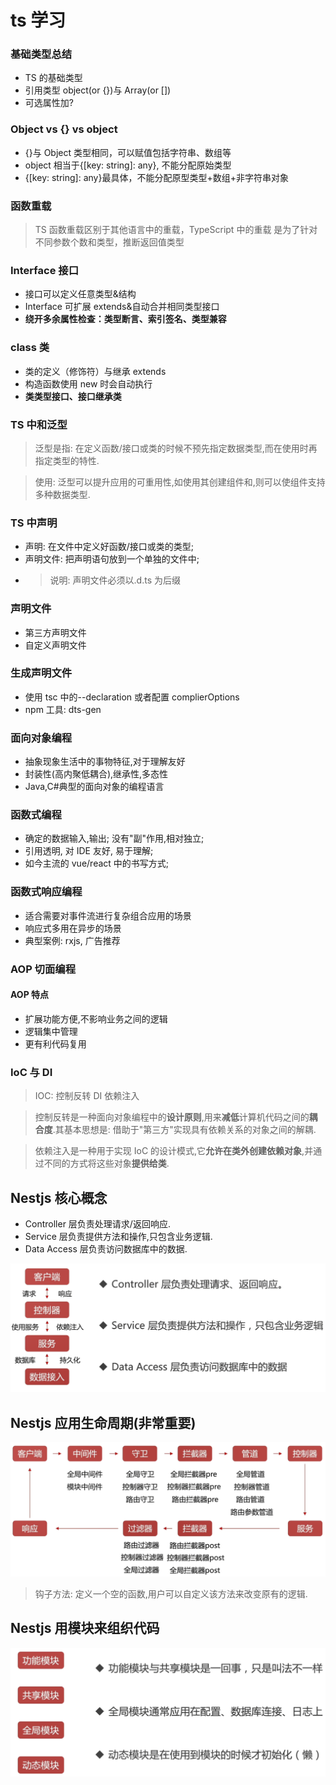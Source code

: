 # ts 学习

### 基础类型总结

- TS 的基础类型
- 引用类型 object(or {})与 Array(or [])
- 可选属性加?

### Object vs {} vs object

- {}与 Object 类型相同，可以赋值包括字符串、数组等
- object 相当于{[key: string]: any}, 不能分配原始类型
- {[key: string]: any}最具体，不能分配原型类型+数组+非字符串对象

### 函数重载

> TS 函数重载区别于其他语言中的重载，TypeScript 中的重载
> 是为了针对不同参数个数和类型，推断返回值类型

### Interface 接口

- 接口可以定义任意类型&结构
- Interface 可扩展 extends&自动合并相同类型接口
- **绕开多余属性检查：类型断言、索引签名、类型兼容**

### class 类

- 类的定义（修饰符）与继承 extends
- 构造函数使用 new 时会自动执行
- **类类型接口、接口继承类**

### TS 中和泛型

> 泛型是指: 在定义函数/接口或类的时候不预先指定数据类型,而在使用时再指定类型的特性.

> 使用: 泛型可以提升应用的可重用性,如使用其创建组件和,则可以使组件支持多种数据类型.

### TS 中声明

- 声明: 在文件中定义好函数/接口或类的类型;
- 声明文件: 把声明语句放到一个单独的文件中;
- > 说明: 声明文件必须以.d.ts 为后缀

### 声明文件

- 第三方声明文件
- 自定义声明文件

### 生成声明文件

- 使用 tsc 中的--declaration 或者配置 complierOptions
- npm 工具: dts-gen

### 面向对象编程

- 抽象现象生活中的事物特征,对于理解友好
- 封装性(高内聚低耦合),继承性,多态性
- Java,C#典型的面向对象的编程语言

### 函数式编程

- 确定的数据输入,输出; 没有"副"作用,相对独立;
- 引用透明, 对 IDE 友好, 易于理解;
- 如今主流的 vue/react 中的书写方式;

### 函数式响应编程

- 适合需要对事件流进行复杂组合应用的场景
- 响应式多用在异步的场景
- 典型案例: rxjs, 广告推荐

### AOP 切面编程

#### AOP 特点

- 扩展功能方便,不影响业务之间的逻辑
- 逻辑集中管理
- 更有利代码复用

### IoC 与 DI

> IOC: 控制反转
> DI 依赖注入

> 控制反转是一种面向对象编程中的**设计原则**,用来**减低**计算机代码之间的**耦合度**.其基本思想是: 借助于"第三方"实现具有依赖关系的对象之间的解耦.

> 依赖注入是一种用于实现 IoC 的设计模式,它**允许在类外创建依赖对象**,并通过不同的方式将这些对象**提供给类**.

## Nestjs 核心概念

- Controller 层负责处理请求/返回响应.
- Service 层负责提供方法和操作,只包含业务逻辑.
- Data Access 层负责访问数据库中的数据.

![](.\img\2.png)

## Nestjs 应用生命周期(非常重要)

![](.\img\1.png)

> 钩子方法: 定义一个空的函数,用户可以自定义该方法来改变原有的逻辑.

## Nestjs 用模块来组织代码

![](.\img\4.png)
